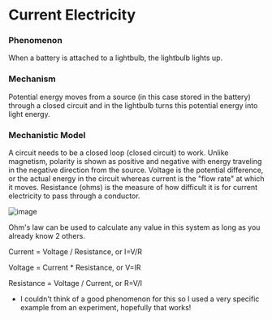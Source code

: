 # Current Electricity

### Phenomenon

When a battery is attached to a lightbulb, the lightbulb lights up.

### Mechanism

Potential energy moves from a source (in this case stored in the battery) through a closed circuit and in the lightbulb turns this potential energy into light energy.

### Mechanistic Model

A circuit needs to be a closed loop (closed circuit) to work. Unlike magnetism, polarity is shown as positive and negative with energy traveling in the negative direction from the source.
Voltage is the potential difference, or the actual energy in the circuit whereas current is the "flow rate" at which it moves. Resistance (ohms) is the measure of how difficult it is for current electricity to pass through a conductor.

![image](https://www.nationsreportcard.gov/subject/science_2009/images/2010ict_hots_gr4_diagram4.gif)

Ohm's law can be used to calculate any value in this system as long as you already know 2 others.

Current = Voltage / Resistance, or I=V/R

Voltage = Current * Resistance, or V=IR

Resistance = Voltage / Current, or R=V/I


* I couldn't think of a good phenomenon for this so I used a very specific example from an experiment, hopefully that works!
